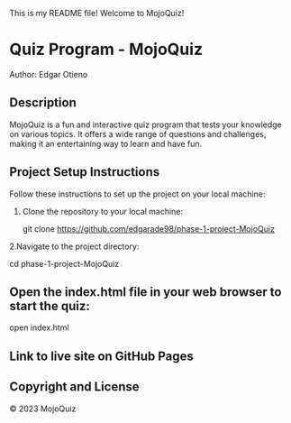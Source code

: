 This is my README file! Welcome to MojoQuiz!

# Quiz Program - MojoQuiz

Author: Edgar Otieno

## Description

MojoQuiz is a fun and interactive quiz program that tests your knowledge on various topics. It offers a wide range of questions and challenges, making it an entertaining way to learn and have fun.

## Project Setup Instructions

Follow these instructions to set up the project on your local machine:

1. Clone the repository to your local machine:

   git clone https://github.com/edgarade98/phase-1-project-MojoQuiz

2.Navigate to the project directory:

cd phase-1-project-MojoQuiz

## Open the index.html file in your web browser to start the quiz:

open index.html

## Link to live site on GitHub Pages 

## Copyright and License

© 2023 MojoQuiz


